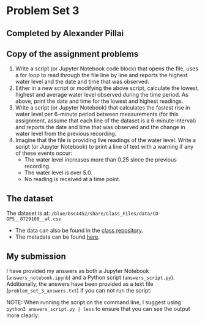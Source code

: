 # Problem Set 3

## Completed by Alexander Pillai

## Copy of the assignment problems
1. Write a script (or Jupyter Notebook code block) that opens the file, uses a for loop to read through the file line by line and reports the highest water level and the date and time that was observed.
1. Either in a new script or modifying the above script, calculate the lowest, highest and average water level observed during the time period. As above, print the date and time for the lowest and highest readings.
1. Write a script (or Jupyter Notebook) that calculates the fastest rise in water level per 6-minute period between measurements (for this assignment, assume that each line of the dataset is a 6-minute interval) and reports the date and time that was observed and the change in water level from the previous recording.
1. Imagine that the file is providing live readings of the water level. Write a script (or Jupyter Notebook) to print a line of text with a warning if any of these events occur:
    * The water level increases more than 0.25 since the previous recording.
    * The water level is over 5.0.
    * No reading is received at a time point.

## The dataset
The dataset is at: `/blue/bsc4452/share/Class_Files/data/CO-OPS__8729108__wl.csv`
 * The data can also be found in the [class repository](https://github.com/CompTools/Class_Files/blob/master/data/CO-OPS__8729108__wl.csv).
 * The metadata can be found [here](https://github.com/CompTools/Class_Files/blob/master/data/CO_OPS__wl_file.md).

## My submission
I have provided my answers as both a Jupyter Notebook (`answers_notebook.ipynb`) and a Python script (`answers_script.py`). Additionally, the answers have been provided as a text file (`problem_set_3_answers.txt`) if you can not run the script.

NOTE: When running the script on the command line, I suggest using `python3 answers_script.py | less` to ensure that you can see the output more clearly.
